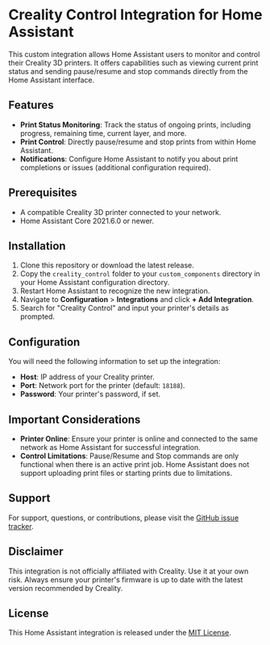 # Creality Control Integration for Home Assistant

This custom integration allows Home Assistant users to monitor and control their Creality 3D printers. It offers capabilities such as viewing current print status and sending pause/resume and stop commands directly from the Home Assistant interface.

## Features

- **Print Status Monitoring**: Track the status of ongoing prints, including progress, remaining time, current layer, and more.
- **Print Control**: Directly pause/resume and stop prints from within Home Assistant.
- **Notifications**: Configure Home Assistant to notify you about print completions or issues (additional configuration required).

## Prerequisites

- A compatible Creality 3D printer connected to your network.
- Home Assistant Core 2021.6.0 or newer.

## Installation

1. Clone this repository or download the latest release.
2. Copy the `creality_control` folder to your `custom_components` directory in your Home Assistant configuration directory.
3. Restart Home Assistant to recognize the new integration.
4. Navigate to **Configuration** > **Integrations** and click **+ Add Integration**.
5. Search for "Creality Control" and input your printer's details as prompted.

## Configuration

You will need the following information to set up the integration:

- **Host**: IP address of your Creality printer.
- **Port**: Network port for the printer (default: `18188`).
- **Password**: Your printer's password, if set.

## Important Considerations

- **Printer Online**: Ensure your printer is online and connected to the same network as Home Assistant for successful integration.
- **Control Limitations**: Pause/Resume and Stop commands are only functional when there is an active print job. Home Assistant does not support uploading print files or starting prints due to limitations.

## Support

For support, questions, or contributions, please visit the [GitHub issue tracker](https://github.com/Klangen82/Creality-Control/issues).

## Disclaimer

This integration is not officially affiliated with Creality. Use it at your own risk. Always ensure your printer's firmware is up to date with the latest version recommended by Creality.

## License

This Home Assistant integration is released under the [MIT License](LICENSE).
